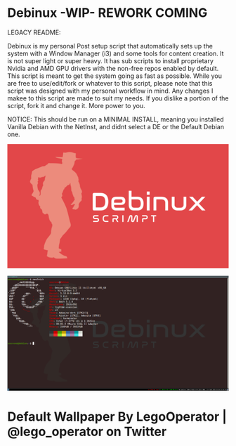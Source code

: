 # Debinux -WIP- REWORK COMING


LEGACY README:

Debinux is my personal Post setup script that automatically sets up the system with a Window Manager (i3) and some tools for content creation.
It is not super light or super heavy.
It has sub scripts to install proprietary Nvidia and AMD GPU drivers with the non-free repos enabled by default.
This script is meant to get the system going as fast as possible.
While you are free to use/edit/fork or whatever to this script, please note that this script was designed with my personal workflow in mind.
Any changes I makee to this script are made to suit my needs. If you dislike a portion of the script, fork it and change it. More power to you.

NOTICE: This should be run on a MINIMAL INSTALL, meaning you installed Vanilla Debian with the NetInst, and didnt select a DE or the Default Debian one.


![name-of-you-image](https://github.com/YourPalTaika/Debinux/blob/main/screenshots/debinux.png?raw=true)

![name-of-you-image](https://github.com/YourPalTaika/Debinux/blob/main/screenshots/Debinux%20Sys%20Info.png?raw=true)

# Default Wallpaper By LegoOperator | @lego_operator on Twitter

